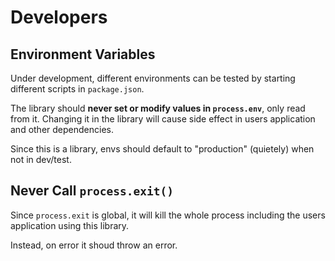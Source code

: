 # Developers

## Environment Variables

Under development, different environments can be tested by starting different scripts in `package.json`.

The library should **never set or modify values in `process.env`**, only read from it. Changing it in the library will cause side effect in users application and other dependencies.

Since this is a library, envs should default to "production" (quietely) when not in dev/test.

## Never Call `process.exit()`

Since `process.exit` is global, it will kill the whole process including the users application using this library.

Instead, on error it shoud throw an error.